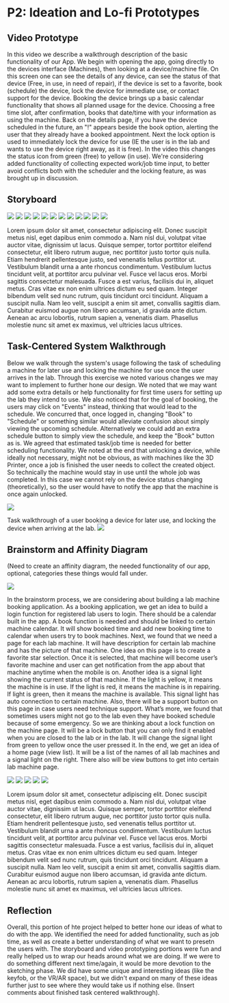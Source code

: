 # P2: Ideation and Lo-fi Prototypes

## Video Prototype
[](https://youtu.be/nWG25PJW7Z8)

In this video we describe a walkthrough description of the basic functionality of our App.  We begin with opening the app, going directly to the devices interface (Machines), then looking at a device/machine file.  On this screen one can see the details of any device, can see the status of that device (Free, in use, in need of repair), if the device is set to a favorite, book (schedule) the device, lock the device for immediate use, or contact support for the device.  Booking the device brings up a basic calendar functionality that shows all planned usage for the device.  Choosing a free time slot, after confirmation, books that date/time with your information as using the machine.  Back on the details page, if you have the device scheduled in the future, an "!" appears beside the book option, alerting the user that they already have a booked appointment.   Next the lock option is used to immediately lock the device for use (IE the user is in the lab and wants to use the device right away, as it is free).  In the video this changes the status icon from green (free) to yellow (in use).  We're considering added functionality of collecting expected work/job time input, to better avoid conflicts both with the scheduler and the locking feature, as was brought up in discussion.

## Storyboard

![](https://alantylam.github.io/481-Project/Photo/Storyboard/IMG_0875.JPG)
![](https://alantylam.github.io/481-Project/Photo/Storyboard/IMG_0876.JPG)
![](https://alantylam.github.io/481-Project/Photo/Storyboard/IMG_0877.JPG)
![](https://alantylam.github.io/481-Project/Photo/Storyboard/IMG_0878.JPG)
![](https://alantylam.github.io/481-Project/Photo/Storyboard/IMG_0879.JPG)
![](https://alantylam.github.io/481-Project/Photo/Storyboard/IMG_0880.JPG)
![](https://alantylam.github.io/481-Project/Photo/Storyboard/IMG_0881.JPG)
![](https://alantylam.github.io/481-Project/Photo/Storyboard/IMG_0882.JPG)
![](https://alantylam.github.io/481-Project/Photo/Storyboard/IMG_0883.JPG)
![](https://alantylam.github.io/481-Project/Photo/Storyboard/IMG_0884.JPG)
![](https://alantylam.github.io/481-Project/Photo/Storyboard/IMG_0885.JPG)
![](https://alantylam.github.io/481-Project/Photo/Storyboard/IMG_0886.JPG)

Lorem ipsum dolor sit amet, consectetur adipiscing elit. Donec suscipit metus nisl, eget dapibus enim commodo a. Nam nisl dui, volutpat vitae auctor vitae, dignissim ut lacus. Quisque semper, tortor porttitor eleifend consectetur, elit libero rutrum augue, nec porttitor justo tortor quis nulla. Etiam hendrerit pellentesque justo, sed venenatis tellus porttitor ut. Vestibulum blandit urna a ante rhoncus condimentum. Vestibulum luctus tincidunt velit, at porttitor arcu pulvinar vel. Fusce vel lacus eros. Morbi sagittis consectetur malesuada. Fusce a est varius, facilisis dui in, aliquet metus. Cras vitae ex non enim ultrices dictum eu sed quam. Integer bibendum velit sed nunc rutrum, quis tincidunt orci tincidunt. Aliquam a suscipit nulla. Nam leo velit, suscipit a enim sit amet, convallis sagittis diam. Curabitur euismod augue non libero accumsan, id gravida ante dictum. Aenean ac arcu lobortis, rutrum sapien a, venenatis diam. Phasellus molestie nunc sit amet ex maximus, vel ultricies lacus ultrices.

## Task-Centered System Walkthrough

Below we walk through the system's usage following the task of scheduling a machine for later use and locking the machine for use once the user arrives in the lab.  Through this exercise we noted various changes we may want to implement to further hone our design.  We noted that we may want add some extra details or help functionality for first time users for setting up the lab they intend to use.  We also noticed that for the goal of booking, the users may click on "Events" instead, thinking that would lead to the schedule.  We concurred that, once logged in, changing "Book" to "Schedule" or something similar would alleviate confusion about simply viewing the upcoming schedule. Alternatively we could add an extra schedule button to simply view the schedule, and keep the "Book" button as is.  We agreed that estimated task/job time is needed for better scheduling functionality.  We noted at the end that unlocking a device, while ideally not necessary, might not be obvious, as with machines like the 3D Printer, once a job is finished the user needs to collect the created object.  So technically the machine would stay in use until the whole job was completed.  In this case we cannot rely on the device status changing (theoretically), so the user would have to notify the app that the machine is once again unlocked.

![](https://alantylam.github.io/481-Project/Photo/IMG_20170601_101422.jpg)

Task walkthrough of a user booking a device for later use, and locking the device when arriving at the lab.
![](https://alantylam.github.io/481-Project/Photo/481-tcsd-walkthrough.jpg)

## Brainstorm and Affinity Diagram

(Need to create an affinity diagram, the needed functionality of our app, optional, categories these things would fall under.

![](https://alantylam.github.io/481-Project/Photo/Diagram.jpg)

In the brainstorm process, we are considering about building a lab machine booking application. As a booking application, we get an idea to build a login function for registered lab users to login. There should be a calendar built in the app. A book function is needed and should be linked to certain machine calendar. It will show booked time and add new booking time to calendar when users try to book machines. Next, we found that we need a page for each lab machine. It will have description for certain lab machine and has the picture of that machine. One idea on this page is to create a favorite star selection. Once it is selected, that machine will become user’s favorite machine and user can get notification from the app about that machine anytime when the mobile is on. Another idea is a signal light showing the current status of that machine. If the light is yellow, it means the machine is in use. If the light is red, it means the machine is in repairing. If light is green, then it means the machine is available. This signal light has auto connection to certain machine. Also, there will be a support button on this page in case users need technique support. What’s more, we found that sometimes users might not go to the lab even they have booked schedule because of some emergency. So we are thinking about a lock function on the machine page. It will be a lock button that you can only find it enabled when you are closed to the lab or in the lab. It will change the signal light from green to yellow once the user pressed it. In the end, we get an idea of a home page (view list). It will be a list of the names of all lab machines and a signal light on the right. There also will be view buttons to get into certain lab machine page.

![](https://alantylam.github.io/481-Project/Photo/Idea%20Sketches/IMG_20170524_125235.jpg)
![](https://alantylam.github.io/481-Project/Photo/Idea%20Sketches/IMG_20170524_125349.jpg)
![](https://alantylam.github.io/481-Project/Photo/Idea%20Sketches/IMG_0887.JPG)
![](https://alantylam.github.io/481-Project/Photo/Idea%20Sketches/IMG_0889.JPG)
![](https://alantylam.github.io/481-Project/Photo/Idea%20Sketches/IMG_0896.JPG)

Lorem ipsum dolor sit amet, consectetur adipiscing elit. Donec suscipit metus nisl, eget dapibus enim commodo a. Nam nisl dui, volutpat vitae auctor vitae, dignissim ut lacus. Quisque semper, tortor porttitor eleifend consectetur, elit libero rutrum augue, nec porttitor justo tortor quis nulla. Etiam hendrerit pellentesque justo, sed venenatis tellus porttitor ut. Vestibulum blandit urna a ante rhoncus condimentum. Vestibulum luctus tincidunt velit, at porttitor arcu pulvinar vel. Fusce vel lacus eros. Morbi sagittis consectetur malesuada. Fusce a est varius, facilisis dui in, aliquet metus. Cras vitae ex non enim ultrices dictum eu sed quam. Integer bibendum velit sed nunc rutrum, quis tincidunt orci tincidunt. Aliquam a suscipit nulla. Nam leo velit, suscipit a enim sit amet, convallis sagittis diam. Curabitur euismod augue non libero accumsan, id gravida ante dictum. Aenean ac arcu lobortis, rutrum sapien a, venenatis diam. Phasellus molestie nunc sit amet ex maximus, vel ultricies lacus ultrices.

## Reflection

Overall, this portion of hte project helped to better hone our ideas of what to do with the app.  We identified the need for added functionality, such as job time, as well as create a better understanding of what we want to presetn the users with.  The storyboard and video prototyping portions were fun and really helped us to wrap our heads around what we are doing.  If we were to do something different next time/again, it would be more devotion to the sketching phase.  We did have some unique and interesting ideas (like the keyfob, or the VR/AR space), but we didn't expand on many of these ideas further just to see where they would take us if nothing else.
(Insert comments about finished task centered walkthrough).

